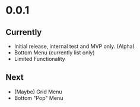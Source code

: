 # 0.0.1

## Currently

- Initial release, internal test and MVP only. (Alpha)
- Bottom Menu (currently list only)
- Limited Functionality

## Next

- (Maybe) Grid Menu
- Bottom "Pop" Menu
